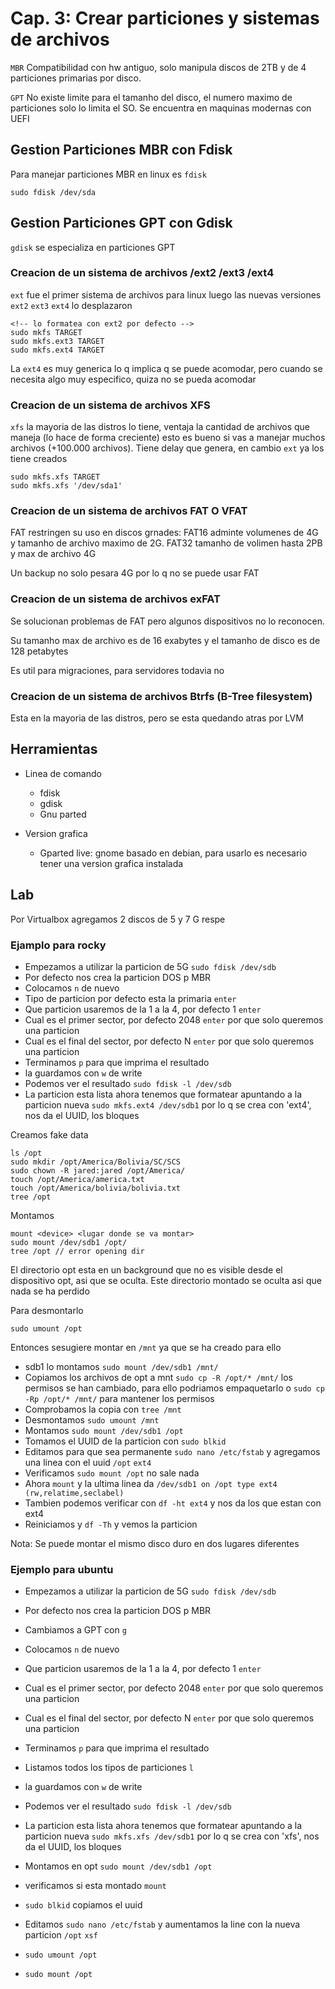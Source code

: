 # Cap. 3: Crear particiones y sistemas de archivos

`MBR` Compatibilidad con hw antiguo, solo manipula discos de 2TB y de 4 particiones primarias por disco.

`GPT` No existe limite para el tamanho del disco, el numero maximo de particiones solo lo limita el SO. Se encuentra en maquinas modernas con UEFI

## Gestion Particiones MBR con Fdisk

Para manejar particiones MBR en linux es `fdisk`

```
sudo fdisk /dev/sda
```

## Gestion Particiones GPT con Gdisk

`gdisk` se especializa en particiones GPT

### Creacion de un sistema de archivos /ext2 /ext3 /ext4

`ext` fue el primer sistema de archivos para linux luego las nuevas versiones `ext2` `ext3` `ext4` lo desplazaron

```
<!-- lo formatea con ext2 por defecto -->
sudo mkfs TARGET
sudo mkfs.ext3 TARGET
sudo mkfs.ext4 TARGET
```

La `ext4` es muy generica lo q implica q se puede acomodar, pero cuando se necesita algo muy especifico, quiza no se pueda acomodar

### Creacion de un sistema de archivos XFS

`xfs` la mayoria de las distros lo tiene, ventaja la cantidad de archivos que maneja (lo hace de forma creciente) esto es bueno si vas a manejar muchos archivos (+100.000 archivos). Tiene delay que genera, en cambio `ext` ya los tiene creados

```
sudo mkfs.xfs TARGET
sudo mkfs.xfs '/dev/sda1'
```

### Creacion de un sistema de archivos FAT O VFAT

FAT restringen su uso en discos grnades: FAT16 adminte volumenes de 4G y tamanho de archivo maximo de 2G. FAT32 tamanho de volimen hasta 2PB y max de archivo 4G

Un backup no solo pesara 4G por lo q no se puede usar FAT

### Creacion de un sistema de archivos exFAT

Se solucionan problemas de FAT pero algunos dispositivos no lo reconocen.

Su tamanho max de archivo es de 16 exabytes y el tamanho de disco es de 128 petabytes

Es util para migraciones, para servidores todavia no

### Creacion de un sistema de archivos Btrfs (B-Tree filesystem)

Esta en la mayoria de las distros, pero se esta quedando atras por LVM

## Herramientas

- Linea de comando

  - fdisk
  - gdisk
  - Gnu parted

- Version grafica

  - Gparted live: gnome basado en debian, para usarlo es necesario tener una version grafica instalada

## Lab

Por Virtualbox agregamos 2 discos de 5 y 7 G respe

### Ejamplo para rocky

- Empezamos a utilizar la particion de 5G
  `sudo fdisk /dev/sdb`
- Por defecto nos crea la particion DOS p MBR
- Colocamos `n` de nuevo
- Tipo de particion por defecto esta la primaria `enter`
- Que particion usaremos de la 1 a la 4, por defecto 1 `enter`
- Cual es el primer sector, por defecto 2048 `enter` por que solo queremos una particion
- Cual es el final del sector, por defecto N `enter` por que solo queremos una particion
- Terminamos `p` para que imprima el resultado
- la guardamos con `w` de write
- Podemos ver el resultado `sudo fdisk -l /dev/sdb`
- La particion esta lista ahora tenemos que formatear apuntando a la particion nueva `sudo mkfs.ext4 /dev/sdb1` por lo q se crea con 'ext4', nos da el UUID, los bloques

Creamos fake data

```
ls /opt
sudo mkdir /opt/America/Bolivia/SC/SCS
sudo chown -R jared:jared /opt/America/
touch /opt/America/america.txt
touch /opt/America/bolivia/bolivia.txt
tree /opt
```

Montamos

```
mount <device> <lugar donde se va montar>
sudo mount /dev/sdb1 /opt/
tree /opt // error opening dir
```

El directorio opt esta en un background que no es visible desde el dispositivo opt, asi que se oculta. Este directorio montado se oculta asi que nada se ha perdido

Para desmontarlo

```
sudo umount /opt
```

Entonces sesugiere montar en `/mnt` ya que se ha creado para ello

- sdb1 lo montamos `sudo mount /dev/sdb1 /mnt/`
- Copiamos los archivos de opt a mnt `sudo cp -R /opt/* /mnt/` los permisos se han cambiado, para ello podriamos empaquetarlo o `sudo cp -Rp /opt/* /mnt/` para mantener los permisos
- Comprobamos la copia con `tree /mnt`
- Desmontamos `sudo umount /mnt`
- Montamos `sudo mount /dev/sdb1 /opt`
- Tomamos el UUID de la particion con `sudo blkid`
- Editamos para que sea permanente `sudo nano /etc/fstab` y agregamos una linea con el uuid `/opt` `ext4`
- Verificamos `sudo mount /opt` no sale nada
- Ahora `mount` y la ultima linea da `/dev/sdb1 on /opt type ext4 (rw,relatime,seclabel)`
- Tambien podemos verificar con `df -ht ext4` y nos da los que estan con ext4
- Reiniciamos y `df -Th` y vemos la particion

Nota: Se puede montar el mismo disco duro en dos lugares diferentes

### Ejemplo para ubuntu

- Empezamos a utilizar la particion de 5G
  `sudo fdisk /dev/sdb`
- Por defecto nos crea la particion DOS p MBR
- Cambiamos a GPT con `g`
- Colocamos `n` de nuevo
- Que particion usaremos de la 1 a la 4, por defecto 1 `enter`
- Cual es el primer sector, por defecto 2048 `enter` por que solo queremos una particion
- Cual es el final del sector, por defecto N `enter` por que solo queremos una particion
- Terminamos `p` para que imprima el resultado
- Listamos todos los tipos de particiones `l`
- la guardamos con `w` de write
- Podemos ver el resultado `sudo fdisk -l /dev/sdb`
- La particion esta lista ahora tenemos que formatear apuntando a la particion nueva `sudo mkfs.xfs /dev/sdb1` por lo q se crea con 'xfs', nos da el UUID, los bloques

- Montamos en opt `sudo mount /dev/sdb1 /opt`
- verificamos si esta montado `mount`
- `sudo blkid` copiamos el uuid
- Editamos `sudo nano /etc/fstab` y aumentamos la line con la nueva particion `/opt` `xsf`
- `sudo umount /opt`
- `sudo mount /opt`
